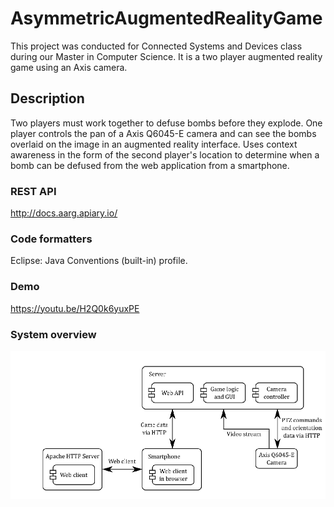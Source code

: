 # AsymmetricAugmentedRealityGame
This project was conducted for Connected Systems and Devices class during our Master in Computer Science.
It is a two player augmented reality game using an Axis camera.

## Description
Two players must work together to defuse bombs before they explode.
One player controls the pan of a Axis Q6045-E camera and can see the bombs overlaid on the image in an augmented reality interface.
Uses context awareness in the form of the second player's location to determine when a bomb can be defused from the web application from a smartphone.

### REST API
http://docs.aarg.apiary.io/

### Code formatters
Eclipse: Java Conventions (built-in) profile.

### Demo
https://youtu.be/H2Q0k6yuxPE

### System overview
![alt tag](https://raw.githubusercontent.com/BjornHansson/AsymmetricAugmentedRealityGame/master/systemOverview_ar.PNG)
